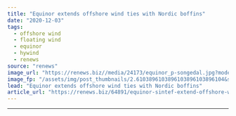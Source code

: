```yaml
---
title: "Equinor extends offshore wind ties with Nordic boffins"
date: "2020-12-03"
tags: 
  - offshore wind
  - floating wind
  - equinor
  - hywind
  - renews
source: "renews"
image_url: "https://renews.biz//media/24173/equinor_p-songedal.jpg?mode=crop&width=770&heightratio=0.6103896103896103896103896104&slimmage=true"
image_fp: "/assets/img/post_thumbnails/2.6103896103896103896103896104&slimmage=true"
lead: "Equinor extends offshore wind ties with Nordic boffins"
article_url: "https://renews.biz/64891/equinor-sintef-extend-offshore-wind-ties/"
---
```


---
